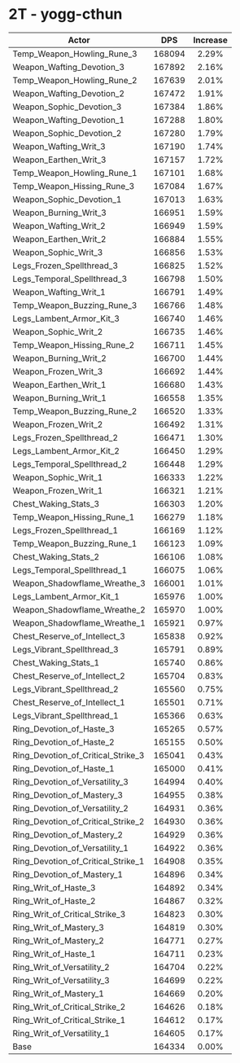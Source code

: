 # 2T - yogg-cthun
| Actor | DPS | Increase |
|---|:---:|:---:|
|Temp_Weapon_Howling_Rune_3|168094|2.29%|
|Weapon_Wafting_Devotion_3|167892|2.16%|
|Temp_Weapon_Howling_Rune_2|167639|2.01%|
|Weapon_Wafting_Devotion_2|167472|1.91%|
|Weapon_Sophic_Devotion_3|167384|1.86%|
|Weapon_Wafting_Devotion_1|167288|1.80%|
|Weapon_Sophic_Devotion_2|167280|1.79%|
|Weapon_Wafting_Writ_3|167190|1.74%|
|Weapon_Earthen_Writ_3|167157|1.72%|
|Temp_Weapon_Howling_Rune_1|167101|1.68%|
|Temp_Weapon_Hissing_Rune_3|167084|1.67%|
|Weapon_Sophic_Devotion_1|167013|1.63%|
|Weapon_Burning_Writ_3|166951|1.59%|
|Weapon_Wafting_Writ_2|166949|1.59%|
|Weapon_Earthen_Writ_2|166884|1.55%|
|Weapon_Sophic_Writ_3|166856|1.53%|
|Legs_Frozen_Spellthread_3|166825|1.52%|
|Legs_Temporal_Spellthread_3|166798|1.50%|
|Weapon_Wafting_Writ_1|166791|1.49%|
|Temp_Weapon_Buzzing_Rune_3|166766|1.48%|
|Legs_Lambent_Armor_Kit_3|166740|1.46%|
|Weapon_Sophic_Writ_2|166735|1.46%|
|Temp_Weapon_Hissing_Rune_2|166711|1.45%|
|Weapon_Burning_Writ_2|166700|1.44%|
|Weapon_Frozen_Writ_3|166692|1.44%|
|Weapon_Earthen_Writ_1|166680|1.43%|
|Weapon_Burning_Writ_1|166558|1.35%|
|Temp_Weapon_Buzzing_Rune_2|166520|1.33%|
|Weapon_Frozen_Writ_2|166492|1.31%|
|Legs_Frozen_Spellthread_2|166471|1.30%|
|Legs_Lambent_Armor_Kit_2|166450|1.29%|
|Legs_Temporal_Spellthread_2|166448|1.29%|
|Weapon_Sophic_Writ_1|166333|1.22%|
|Weapon_Frozen_Writ_1|166321|1.21%|
|Chest_Waking_Stats_3|166303|1.20%|
|Temp_Weapon_Hissing_Rune_1|166279|1.18%|
|Legs_Frozen_Spellthread_1|166169|1.12%|
|Temp_Weapon_Buzzing_Rune_1|166123|1.09%|
|Chest_Waking_Stats_2|166106|1.08%|
|Legs_Temporal_Spellthread_1|166075|1.06%|
|Weapon_Shadowflame_Wreathe_3|166001|1.01%|
|Legs_Lambent_Armor_Kit_1|165976|1.00%|
|Weapon_Shadowflame_Wreathe_2|165970|1.00%|
|Weapon_Shadowflame_Wreathe_1|165921|0.97%|
|Chest_Reserve_of_Intellect_3|165838|0.92%|
|Legs_Vibrant_Spellthread_3|165791|0.89%|
|Chest_Waking_Stats_1|165740|0.86%|
|Chest_Reserve_of_Intellect_2|165704|0.83%|
|Legs_Vibrant_Spellthread_2|165560|0.75%|
|Chest_Reserve_of_Intellect_1|165501|0.71%|
|Legs_Vibrant_Spellthread_1|165366|0.63%|
|Ring_Devotion_of_Haste_3|165265|0.57%|
|Ring_Devotion_of_Haste_2|165155|0.50%|
|Ring_Devotion_of_Critical_Strike_3|165041|0.43%|
|Ring_Devotion_of_Haste_1|165000|0.41%|
|Ring_Devotion_of_Versatility_3|164994|0.40%|
|Ring_Devotion_of_Mastery_3|164955|0.38%|
|Ring_Devotion_of_Versatility_2|164931|0.36%|
|Ring_Devotion_of_Critical_Strike_2|164930|0.36%|
|Ring_Devotion_of_Mastery_2|164929|0.36%|
|Ring_Devotion_of_Versatility_1|164922|0.36%|
|Ring_Devotion_of_Critical_Strike_1|164908|0.35%|
|Ring_Devotion_of_Mastery_1|164896|0.34%|
|Ring_Writ_of_Haste_3|164892|0.34%|
|Ring_Writ_of_Haste_2|164867|0.32%|
|Ring_Writ_of_Critical_Strike_3|164823|0.30%|
|Ring_Writ_of_Mastery_3|164819|0.30%|
|Ring_Writ_of_Mastery_2|164771|0.27%|
|Ring_Writ_of_Haste_1|164711|0.23%|
|Ring_Writ_of_Versatility_2|164704|0.22%|
|Ring_Writ_of_Versatility_3|164699|0.22%|
|Ring_Writ_of_Mastery_1|164669|0.20%|
|Ring_Writ_of_Critical_Strike_2|164626|0.18%|
|Ring_Writ_of_Critical_Strike_1|164612|0.17%|
|Ring_Writ_of_Versatility_1|164605|0.17%|
|Base|164334|0.00%|
